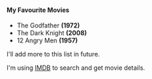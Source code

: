 
#### My Favourite Movies
* The Godfather **(1972)**
* The Dark Knight **(2008)**
* 12 Angry Men **(1957)**

I'll add more to this list in future.

I'm using [IMDB](https://www.imdb.com) to search and get movie details.